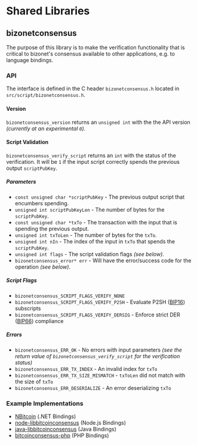 Shared Libraries
================

## bizonetconsensus

The purpose of this library is to make the verification functionality that is critical to bizonet's consensus available to other applications, e.g. to language bindings.

### API

The interface is defined in the C header `bizonetconsensus.h` located in  `src/script/bizonetconsensus.h`.

#### Version

`bizonetconsensus_version` returns an `unsigned int` with the the API version *(currently at an experimental `0`)*.

#### Script Validation

`bizonetconsensus_verify_script` returns an `int` with the status of the verification. It will be `1` if the input script correctly spends the previous output `scriptPubKey`.

##### Parameters
- `const unsigned char *scriptPubKey` - The previous output script that encumbers spending.
- `unsigned int scriptPubKeyLen` - The number of bytes for the `scriptPubKey`.
- `const unsigned char *txTo` - The transaction with the input that is spending the previous output.
- `unsigned int txToLen` - The number of bytes for the `txTo`.
- `unsigned int nIn` - The index of the input in `txTo` that spends the `scriptPubKey`.
- `unsigned int flags` - The script validation flags *(see below)*.
- `bizonetconsensus_error* err` - Will have the error/success code for the operation *(see below)*.

##### Script Flags
- `bizonetconsensus_SCRIPT_FLAGS_VERIFY_NONE`
- `bizonetconsensus_SCRIPT_FLAGS_VERIFY_P2SH` - Evaluate P2SH ([BIP16](https://github.com/bitcoin/bips/blob/master/bip-0016.mediawiki)) subscripts
- `bizonetconsensus_SCRIPT_FLAGS_VERIFY_DERSIG` - Enforce strict DER ([BIP66](https://github.com/bitcoin/bips/blob/master/bip-0066.mediawiki)) compliance

##### Errors
- `bizonetconsensus_ERR_OK` - No errors with input parameters *(see the return value of `bizonetconsensus_verify_script` for the verification status)*
- `bizonetconsensus_ERR_TX_INDEX` - An invalid index for `txTo`
- `bizonetconsensus_ERR_TX_SIZE_MISMATCH` - `txToLen` did not match with the size of `txTo`
- `bizonetconsensus_ERR_DESERIALIZE` - An error deserializing `txTo`

### Example Implementations
- [NBitcoin](https://github.com/NicolasDorier/NBitcoin/blob/master/NBitcoin/Script.cs#L814) (.NET Bindings)
- [node-libbitcoinconsensus](https://github.com/bitpay/node-libbitcoinconsensus) (Node.js Bindings)
- [java-libbitcoinconsensus](https://github.com/dexX7/java-libbitcoinconsensus) (Java Bindings)
- [bitcoinconsensus-php](https://github.com/Bit-Wasp/bitcoinconsensus-php) (PHP Bindings)

